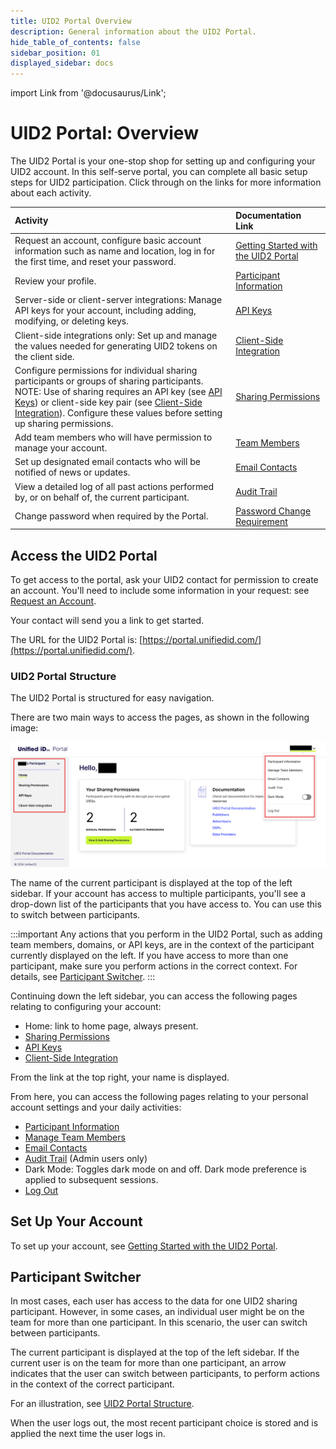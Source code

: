 ```yaml
---
title: UID2 Portal Overview
description: General information about the UID2 Portal.
hide_table_of_contents: false
sidebar_position: 01
displayed_sidebar: docs
---
```


import Link from '@docusaurus/Link';

# UID2 Portal: Overview

The UID2 Portal is your one-stop shop for setting up and configuring your UID2 account. In this self-serve portal, you can complete all basic setup steps for UID2 participation. Click through on the links for more information about each activity.

| Activity | Documentation Link |
| :--- | :--- | 
| Request an account, configure basic account information such as name and location, log in for the first time, and reset your password. | [Getting Started with the UID2 Portal](portal-getting-started.md) |
| Review your profile. | [Participant Information](participant-info.md) |
| Server-side or client-server integrations: Manage API keys for your account, including adding, modifying, or deleting keys. | [API Keys](api-keys.md) |
| Client-side integrations only: Set up and manage the values needed for generating UID2 tokens on the client side. | [Client-Side Integration](client-side-integration.md) |
| Configure permissions for individual <Link href="../ref-info/glossary-uid#gl-sharing-participant">sharing participants</Link> or groups of sharing participants.<br/>NOTE: Use of sharing requires an API key (see [API Keys](api-keys.md)) or client-side key pair (see [Client-Side Integration](client-side-integration.md)). Configure these values before setting up sharing permissions. | [Sharing Permissions](sharing-permissions.md) |
| Add team members who will have permission to manage your account. | [Team Members](team-members.md) |
| Set up designated email contacts who will be notified of news or updates. | [Email Contacts](email-contacts.md) |
| View a detailed log of all past actions performed by, or on behalf of, the current participant. | [Audit Trail](audit-trail.md) |
| Change password when required by the Portal. | [Password Change Requirement](portal-getting-started.md#password-change-requirement) |

## Access the UID2 Portal

To get access to the portal, ask your UID2 contact for permission to create an account. You'll need to include some information in your request: see [Request an Account](portal-getting-started.md#request-an-account).

Your contact will send you a link to get started.

The URL for the UID2 Portal is: [https://portal.unifiedid.com/](https://portal.unifiedid.com/).

### UID2 Portal Structure

The UID2 Portal is structured for easy navigation.

There are two main ways to access the pages, as shown in the following image:

![UID2 Portal Structure](images/portal-uid2-overview.png)

The name of the current participant is displayed at the top of the left sidebar. If your account has access to multiple participants, you'll see a drop-down list of the participants that you have access to. You can use this to switch between participants.

:::important
Any actions that you perform in the UID2 Portal, such as adding team members, domains, or API keys, are in the context of the participant currently displayed on the left. If you have access to more than one participant, make sure you perform actions in the correct context. For details, see [Participant Switcher](#participant-switcher).
:::

Continuing down the left sidebar, you can access the following pages relating to configuring your account:

- Home: link to home page, always present.
- [Sharing Permissions](sharing-permissions.md)
- [API Keys](api-keys.md)
- [Client-Side Integration](client-side-integration.md)

From the link at the top right, your name is displayed.

From here, you can access the following pages relating to your personal account settings and your daily activities:

- [Participant Information](participant-info.md)
- [Manage Team Members](team-members.md)
- [Email Contacts](email-contacts.md)
- [Audit Trail](audit-trail.md) (Admin users only)
- Dark Mode: Toggles dark mode on and off. Dark mode preference is applied to subsequent sessions.
- [Log Out](portal-getting-started.md#log-out)

## Set Up Your Account

To set up your account, see [Getting Started with the UID2 Portal](portal-getting-started.md).

## Participant Switcher

In most cases, each user has access to the data for one UID2 sharing participant. However, in some cases, an individual user might be on the team for more than one participant. In this scenario, the user can switch between participants.

The current participant is displayed at the top of the left sidebar. If the current user is on the team for more than one participant, an arrow indicates that the user can switch between participants, to perform actions in the context of the correct participant. 

For an illustration, see [UID2 Portal Structure](#uid2-portal-structure).

When the user logs out, the most recent participant choice is stored and is applied the next time the user logs in.
